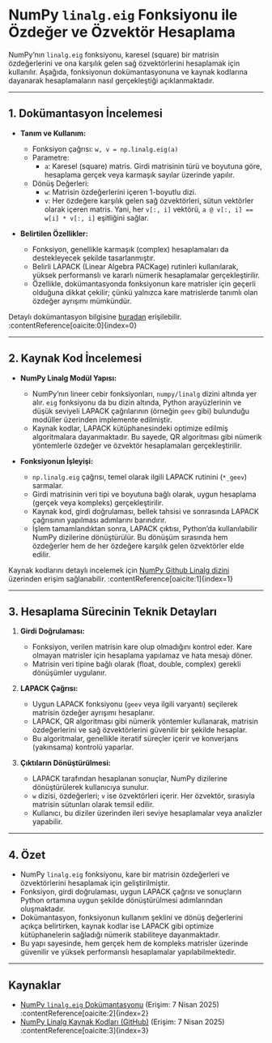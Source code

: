 # NumPy `linalg.eig` Fonksiyonu ile Özdeğer ve Özvektör Hesaplama

NumPy’nın `linalg.eig` fonksiyonu, karesel (square) bir matrisin özdeğerlerini ve ona karşılık gelen sağ özvektörlerini hesaplamak için kullanılır. Aşağıda, fonksiyonun dokümantasyonuna ve kaynak kodlarına dayanarak hesaplamaların nasıl gerçekleştiği açıklanmaktadır.

---

## 1. Dokümantasyon İncelemesi

- **Tanım ve Kullanım:**
  - Fonksiyon çağrısı: `w, v = np.linalg.eig(a)`
  - Parametre:
    - `a`: Karesel (square) matris. Girdi matrisinin türü ve boyutuna göre, hesaplama gerçek veya karmaşık sayılar üzerinde yapılır.
  - Dönüş Değerleri:
    - `w`: Matrisin özdeğerlerini içeren 1-boyutlu dizi.
    - `v`: Her özdeğere karşılık gelen sağ özvektörleri, sütun vektörler olarak içeren matris. Yani, her `v[:, i]` vektörü, `a @ v[:, i] == w[i] * v[:, i]` eşitliğini sağlar.

- **Belirtilen Özellikler:**
  - Fonksiyon, genellikle karmaşık (complex) hesaplamaları da destekleyecek şekilde tasarlanmıştır.
  - Belirli LAPACK (Linear Algebra PACKage) rutinleri kullanılarak, yüksek performanslı ve kararlı nümerik hesaplamalar gerçekleştirilir.
  - Özellikle, dokümantasyonda fonksiyonun kare matrisler için geçerli olduğuna dikkat çekilir; çünkü yalnızca kare matrislerde tanımlı olan özdeğer ayrışımı mümkündür.

Detaylı dokümantasyon bilgisine [buradan](https://numpy.org/doc/2.1/reference/generated/numpy.linalg.eig.html) erişilebilir. :contentReference[oaicite:0]{index=0}

---

## 2. Kaynak Kod İncelemesi

- **NumPy Linalg Modül Yapısı:**
  - NumPy’nın lineer cebir fonksiyonları, `numpy/linalg` dizini altında yer alır. `eig` fonksiyonu da bu dizin altında, Python arayüzlerinin ve düşük seviyeli LAPACK çağrılarının (örneğin `geev` gibi) bulunduğu modüller üzerinden implemente edilmiştir.
  - Kaynak kodlar, LAPACK kütüphanesindeki optimize edilmiş algoritmalara dayanmaktadır. Bu sayede, QR algoritması gibi nümerik yöntemlerle özdeğer ve özvektör hesaplamaları gerçekleştirilir.

- **Fonksiyonun İşleyişi:**
  - `np.linalg.eig` çağrısı, temel olarak ilgili LAPACK rutinini (`*_geev`) sarmalar.
  - Girdi matrisinin veri tipi ve boyutuna bağlı olarak, uygun hesaplama (gerçek veya kompleks) gerçekleştirilir.
  - Kaynak kod, girdi doğrulaması, bellek tahsisi ve sonrasında LAPACK çağrısının yapılması adımlarını barındırır.
  - İşlem tamamlandıktan sonra, LAPACK çıktısı, Python’da kullanılabilir NumPy dizilerine dönüştürülür. Bu dönüşüm sırasında hem özdeğerler hem de her özdeğere karşılık gelen özvektörler elde edilir.
  
Kaynak kodlarını detaylı incelemek için [NumPy Github Linalg dizini](https://github.com/numpy/numpy/tree/main/numpy/linalg) üzerinden erişim sağlanabilir. :contentReference[oaicite:1]{index=1}

---

## 3. Hesaplama Sürecinin Teknik Detayları

1. **Girdi Doğrulaması:**
   - Fonksiyon, verilen matrisin kare olup olmadığını kontrol eder. Kare olmayan matrisler için hesaplama yapılamaz ve hata mesajı döner.
   - Matrisin veri tipine bağlı olarak (float, double, complex) gerekli dönüşümler uygulanır.

2. **LAPACK Çağrısı:**
   - Uygun LAPACK fonksiyonu (`geev` veya ilgili varyantı) seçilerek matrisin özdeğer ayrışımı hesaplanır.
   - LAPACK, QR algoritması gibi nümerik yöntemler kullanarak, matrisin özdeğerlerini ve sağ özvektörlerini güvenilir bir şekilde hesaplar.
   - Bu algoritmalar, genellikle iteratif süreçler içerir ve konverjans (yakınsama) kontrolü yaparlar.

3. **Çıktıların Dönüştürülmesi:**
   - LAPACK tarafından hesaplanan sonuçlar, NumPy dizilerine dönüştürülerek kullanıcıya sunulur.
   - `w` dizisi, özdeğerleri; `v` ise özvektörleri içerir. Her özvektör, sırasıyla matrisin sütunları olarak temsil edilir.
   - Kullanıcı, bu diziler üzerinden ileri seviye hesaplamalar veya analizler yapabilir.

---

## 4. Özet

- NumPy `linalg.eig` fonksiyonu, kare bir matrisin özdeğerleri ve özvektörlerini hesaplamak için geliştirilmiştir.
- Fonksiyon, girdi doğrulaması, uygun LAPACK çağrısı ve sonuçların Python ortamına uygun şekilde dönüştürülmesi adımlarından oluşmaktadır.
- Dokümantasyon, fonksiyonun kullanım şeklini ve dönüş değerlerini açıkça belirtirken, kaynak kodlar ise LAPACK gibi optimize kütüphanelerin sağladığı nümerik stabiliteye dayanmaktadır.
- Bu yapı sayesinde, hem gerçek hem de kompleks matrisler üzerinde güvenilir ve yüksek performanslı hesaplamalar yapılabilmektedir.

---

## Kaynaklar

- [NumPy `linalg.eig` Dokümantasyonu](https://numpy.org/doc/2.1/reference/generated/numpy.linalg.eig.html) (Erişim: 7 Nisan 2025) :contentReference[oaicite:2]{index=2}
- [NumPy Linalg Kaynak Kodları (GitHub)](https://github.com/numpy/numpy/tree/main/numpy/linalg) (Erişim: 7 Nisan 2025) :contentReference[oaicite:3]{index=3}
